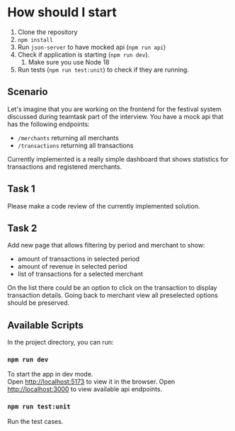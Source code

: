 # How should I start
1. Clone the repository
1. `npm install`
1. Run `json-server` to have mocked api (`npm run api`)
1. Check if application is starting (`npm run dev`).
    1. Make sure you use Node 18
1. Run tests (`npm run test:unit`) to check if they are running.

## Scenario

Let's imagine that you are working on the frontend for the festival system discussed during teamtask part of the interview.
You have a mock api that has the following endpoints:
- `/merchants` returning all merchants
- `/transactions` returning all transactions

Currently implemented is a really simple dashboard that shows statistics for transactions and registered merchants.

## Task 1
Please make a code review of the currently implemented solution.

## Task 2
Add new page that allows filtering by period and merchant to show:
- amount of transactions in selected period
- amount of revenue in selected period
- list of transactions for a selected merchant

On the list there could be an option to click on the transaction to display transaction details.
Going back to merchant view all preselected options should be preserved.

## Available Scripts

In the project directory, you can run:

### `npm run dev`

To start the app in dev mode.\
Open [http://localhost:5173](http://localhost:5173) to view it in the browser.
Open [http://localhost:3000](http://localhost:3000) to view available api endpoints.

### `npm run test:unit`

Run the test cases.